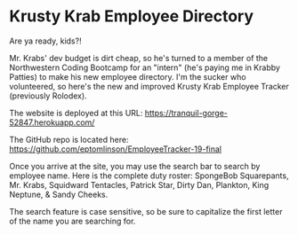 # Krusty Krab Employee Directory

Are ya ready, kids?!

Mr. Krabs' dev budget is dirt cheap, so he's turned to a member of the Northwestern Coding Bootcamp for an "intern" (he's paying me in Krabby Patties) to make his new employee directory. I'm the sucker who volunteered, so here's the new and improved Krusty Krab Employee Tracker (previously Rolodex).

The website is deployed at this URL: https://tranquil-gorge-52847.herokuapp.com/

The GitHub repo is located here: https://github.com/eptomlinson/EmployeeTracker-19-final

Once you arrive at the site, you may use the search bar to search by employee name. Here is the complete duty roster: SpongeBob Squarepants, Mr. Krabs, Squidward Tentacles, Patrick Star, Dirty Dan, Plankton, King Neptune, & Sandy Cheeks.

The search feature is case sensitive, so be sure to capitalize the first letter of the name you are searching for.
